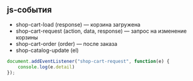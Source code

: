 ## js-события

* shop-cart-load (response) — корзина загружена
* shop-cart-request (action, data, response) — запрос на изменение корзины
* shop-cart-order (order) — после заказа
* shop-catalog-update (el)
```js
document.addEventListener("shop-cart-request", function(e) {
    console.log(e.detail)
});
```